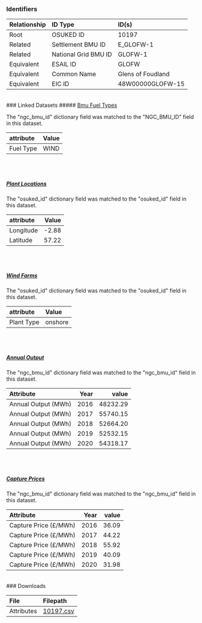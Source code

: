 ### Identifiers

| Relationship   | ID Type              | ID(s)             |
|:---------------|:---------------------|:------------------|
| Root           | OSUKED ID            | 10197             |
| Related        | Settlement BMU ID    | E_GLOFW-1         |
| Related        | National Grid BMU ID | GLOFW-1           |
| Equivalent     | ESAIL ID             | GLOFW             |
| Equivalent     | Common Name          | Glens of Foudland |
| Equivalent     | EIC ID               | 48W00000GLOFW-15  |

<br>
### Linked Datasets
##### <a href="https://raw.githubusercontent.com/OSUKED/Dictionary-Datasets/main/datasets/bmu-fuel-types/datapackage.json">Bmu Fuel Types</a>



The "ngc_bmu_id" dictionary field was matched to the "NGC_BMU_ID" field in this dataset.

| attribute   | Value   |
|:------------|:--------|
| Fuel Type   | WIND    |

<br><br>
##### <a href="https://raw.githubusercontent.com/OSUKED/Dictionary-Datasets/main/datasets/plant-locations/datapackage.json">Plant Locations</a>



The "osuked_id" dictionary field was matched to the "osuked_id" field in this dataset.

| attribute   |   Value |
|:------------|--------:|
| Longitude   |   -2.88 |
| Latitude    |   57.22 |

<br><br>
##### <a href="https://raw.githubusercontent.com/OSUKED/Dictionary-Datasets/main/datasets/wind-farms/datapackage.json">Wind Farms</a>



The "osuked_id" dictionary field was matched to the "osuked_id" field in this dataset.

| attribute   | Value   |
|:------------|:--------|
| Plant Type  | onshore |

<br><br>
##### <a href="https://raw.githubusercontent.com/OSUKED/Dictionary-Datasets/main/datasets/annual-output/datapackage.json">Annual Output</a>



The "ngc_bmu_id" dictionary field was matched to the "ngc_bmu_id" field in this dataset.

| Attribute           |   Year |    value |
|:--------------------|-------:|---------:|
| Annual Output (MWh) |   2016 | 48232.29 |
| Annual Output (MWh) |   2017 | 55740.15 |
| Annual Output (MWh) |   2018 | 52664.20 |
| Annual Output (MWh) |   2019 | 52532.15 |
| Annual Output (MWh) |   2020 | 54318.17 |

<br><br>
##### <a href="https://raw.githubusercontent.com/OSUKED/Dictionary-Datasets/main/datasets/capture-prices/datapackage.json">Capture Prices</a>



The "ngc_bmu_id" dictionary field was matched to the "ngc_bmu_id" field in this dataset.

| Attribute             |   Year |   value |
|:----------------------|-------:|--------:|
| Capture Price (£/MWh) |   2016 |   36.09 |
| Capture Price (£/MWh) |   2017 |   44.22 |
| Capture Price (£/MWh) |   2018 |   55.92 |
| Capture Price (£/MWh) |   2019 |   40.09 |
| Capture Price (£/MWh) |   2020 |   31.98 |


<br>
### Downloads


| File       | Filepath                                                                              |
|:-----------|:--------------------------------------------------------------------------------------|
| Attributes | [10197.csv](https://osuked.github.io/Power-Station-Dictionary/object_attrs/10197.csv) |

